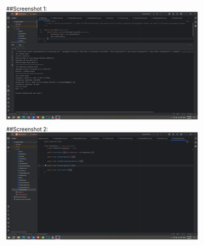 ##Screenshot 1:
![Screenshot](https://github.com/AnsElwkel/FawryTask2/blob/master/Screenshot%20(2).png)

##Screenshot 2:
![Screenshot](https://github.com/AnsElwkel/FawryTask2/blob/master/Screenshot%20(3).png)
